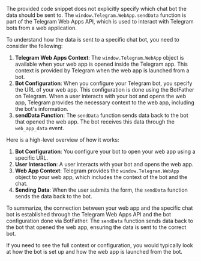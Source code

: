 The provided code snippet does not explicitly specify which chat bot the data should be sent to. The `window.Telegram.WebApp.sendData` function is part of the Telegram Web Apps API, which is used to interact with Telegram bots from a web application.

To understand how the data is sent to a specific chat bot, you need to consider the following:

1. **Telegram Web Apps Context**: The `window.Telegram.WebApp` object is available when your web app is opened inside the Telegram app. This context is provided by Telegram when the web app is launched from a bot.
2. **Bot Configuration**: When you configure your Telegram bot, you specify the URL of your web app. This configuration is done using the BotFather on Telegram. When a user interacts with your bot and opens the web app, Telegram provides the necessary context to the web app, including the bot's information.
3. **sendData Function**: The `sendData` function sends data back to the bot that opened the web app. The bot receives this data through the `web_app_data` event.

Here is a high-level overview of how it works:

1. **Bot Configuration**: You configure your bot to open your web app using a specific URL.
2. **User Interaction**: A user interacts with your bot and opens the web app.
3. **Web App Context**: Telegram provides the `window.Telegram.WebApp` object to your web app, which includes the context of the bot and the chat.
4. **Sending Data**: When the user submits the form, the `sendData` function sends the data back to the bot.

To summarize, the connection between your web app and the specific chat bot is established through the Telegram Web Apps API and the bot configuration done via BotFather. The `sendData` function sends data back to the bot that opened the web app, ensuring the data is sent to the correct bot.

If you need to see the full context or configuration, you would typically look at how the bot is set up and how the web app is launched from the bot.
